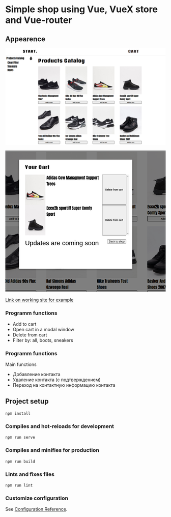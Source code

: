 # Simple shop using Vue, VueX store and Vue-router

## Appearence 

![](mainpage.png "Main Page")

![](cart.png "Cart Modal Window")

[Link on working site for example](https://tripleheaven.github.io/cool-wearing-shop-vue/ "tip")

### Programm functions
   - Add to cart 
   - Open cart in a modal window
   - Delete from cart
   - Filter by: all, boots, sneakers

### Programm functions
Main functions
   - Добавление контакта
   - Удаление контакта (с подтверждением)
   - Переход на контактную информацию контакта
## Project setup
```
npm install
```

### Compiles and hot-reloads for development
```
npm run serve
```

### Compiles and minifies for production
```
npm run build
```

### Lints and fixes files
```
npm run lint
```

### Customize configuration
See [Configuration Reference](https://cli.vuejs.org/config/).
